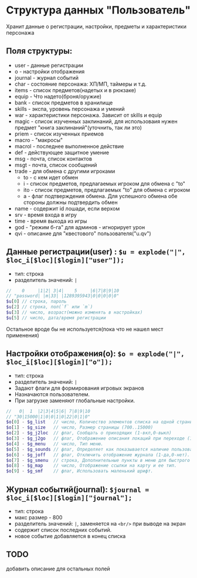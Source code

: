 # Структура данных "Пользователь"

Хранит данные о регистрации, настройки, предметы и характеристики персонажа

## Поля структуры:

* user - данные регистрации
* o - настройки отображения
* journal - журнал событий
* char - состояние персонажа: ХП/МП, таймеры и т.д.
* items - список предметов(надетых и в рюкзаке)
* equip - Что надето(броня/оружие)
* bank - список предметов в хранилище
* skills - экспа, уровень персонажа и умений
* war - характеристики персонажа. Зависит от skills и equip
* magic - список изученных заклинаний, для использоваия нужен предмет "книга заклинаний"(уточнить, так ли это)
* priem - список изученных приемов
* macro - "макросы"
* macrol - последнее выполненное действие
* def - действующее защитное умение
* msg - почта, список контактов
* msgt - почта, список сообщений
* trade - для обмена с другими игроками
    * to - с кем идет обмен
    * i - список предметов, предлагаемых игроком для обмена с "to"
    * ito - список предметов, предлагаемых "to" для обмена с игроком
    * a - флаг подтверждения обмена. Для успешного обмена обе стороны должны подтвердить обмен
* name - содержит id лошади, если верхом
* srv - время входа в игру
* time - время выхода из игры
* god - "режим б-га" для админов - игнорирует урон
* qvi - описание для "квестового" пользователя("u.qv")

## Данные регистрации(user) : `$u = explode("|", $loc_i[$loc][$login]["user"]);`

* тип: строка
* разделитель значений: `|`

```php
//    0     |1|2| 3|4|    5     |6|7|8|9|10
// "password| |m|33| |1289395943|0|0|0|0|0"
$u[0] // строка, пароль
$u[2] // строка, пол(`f` или `m`)
$u[3] // число, возраст(можно изменять в настройках)
$u[5] // число, дата/время регистрации
```
Остальное вроде бы не используется(пока что не нашел мест применения)

## Настройки отображения(o): `$o = explode("|", $loc_i[$loc][$login]["o"]);`

* тип: строка
* разделитель значений: `|`
* Задают флаги для формирования игровых экранов
* Назначаются пользователем.
* При загрузке заменяют глобальные настройки.

```php
//   0|  1  |2|3|4|5|6| 7|8|9|10
// "30|15000|1|0|0|1|0|22|0|1|0"
$o[0] - $g_list   // число, Количество элементов списка на одной странице (3..30)
$o[1] - $g_size   // число, Размер страницы (700..15000)
$o[2] - $g_j2loc  // флаг, Сообщать о приходящих (1-вкл,0-выкл)
$o[3] - $g_j2go   // флаг, Отображение описания локаций при переходе (1-вкл,0-выкл)
$o[4] - $g_menu   // число, Тип меню.
$o[5] - $g_sounds // флаг, Определяет как показывается наличие пользователей/НПС в соседних локах.
$o[6] - $g_joff   // флаг, Отключить отображение журнала (1-да,0-нет).
$o[7] - $g_smenu  // строка, Дополнительные пункты в меню для быстрого доступа к предметам и умениям.
$o[8] - $g_map    // число, Отображение ссылки на карту и ее тип.
$o[9] - $g_smf    // флаг, Использовать маленький шрифт.
```

## Журнал событий(journal): `$journal = $loc_i[$loc][$login]["journal"];`

* тип: строка
* макс размер - 800
* разделитель значений: `|`, заменяется на `<br/>` при выводе на экран
* содержит список последних событий.
* новое событие добавляется в конец списка

## TODO

добавить описание для остальных полей
